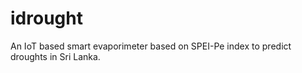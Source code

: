 # idrought
An IoT based smart evaporimeter based on SPEI-Pe index to predict droughts in Sri Lanka.
